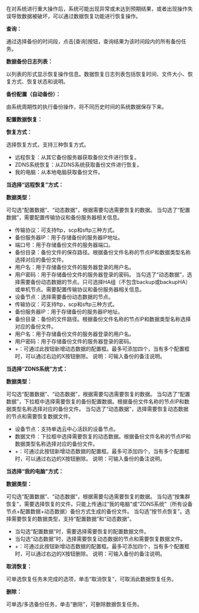 在对系统进行重大操作后，系统可能出现异常或未达到预期结果，或者出现操作失误导致数据被破坏，可以通过数据恢复功能进行恢复操作。

**查询：**

通过选择备份的时间段，点击[查询]按钮，查询结果为该时间段内的所有备份任务。

**数据备份日志列表：**

以列表的形式显示恢复操作信息。数据恢复日志列表包括恢复时间、文件大小、恢复方式、恢复状态和说明。

**备份配置（自动备份）：**

由系统周期性的执行备份操作，将不同历史时间的系统数据保存下来。

**配置数据恢复：**

**恢复方式：**  

选择恢复方式，支持三种恢复方式。

- 远程恢复：从其它备份服务器获取备份文件进行恢复。
- ZDNS系统恢复：从ZDNS系统获取备份文件进行恢复。
- 我的电脑：从本地电脑获取备份文件。

**当选择“远程恢复”方式：**

**数据类型：**  

可勾选“配置数据”、“动态数据”，根据需要勾选需要恢复的数据。
当勾选了“配置数据”，需要配置传输协议和备份服务器相关信息。

- 传输协议：可支持ftp，scp和sftp三种方式。
- 备份服务器IP：用于存储备份的服务器IP地址。
- 端口号：用于存储备份文件的服务器端口。
- 备份目录：备份文件的保存路径。根据备份文件名称的节点IP和数据类型名称选择对应的备份文件。
- 用户名：用于存储备份文件的服务器登录的用户名。
- 用户密码：用于存储备份文件的服务器登录的密码。
当勾选了“动态数据”，选择需要备份动态数据的节点。只可选择HA组（不包含backup或backupHA）或单机节点。需要配置传输协议和备份服务器相关信息。
- 设备节点：选择需要备份动态数据的节点。
- 传输协议：可支持ftp，scp和sftp三种方式。
- 备份服务器IP：用于存储备份的服务器IP地址。
- 备份目录：备份的文件路径。根据备份文件名称的节点IP和数据类型名称选择对应的备份文件。
- 用户名：用于存储备份文件的服务器登录的用户名。
- 用户密码：用于存储备份文件的服务器登录的密码。
- +：可通过此按钮新增动态数据的配置框。最多可添加四个，当有多个配置框时，可以通过右边的X按钮删除。
说明：可输入备份的备注说明。

**当选择“ZDNS系统”方式：**

**数据类型：**  

可勾选“配置数据”、“动态数据”，根据需要勾选需要恢复的数据。
当勾选了“配置数据”，下拉框中选择需要恢复的备份配置数据。根据备份文件名称的节点IP和数据类型名称选择对应的备份文件。
当勾选了“动态数据”，选择需要恢复动态数据的节点和需要恢复数据文件。

- 设备节点：支持单选云中心活跃的设备节点。
- 数据文件：下拉框中选择需要恢复的动态数据。根据备份文件名称的节点IP和数据类型名称选择对应的备份文件。
- +：可通过此按钮新增动态数据的配置框。最多可添加四个，当有多个配置框时，可以通过右边的X按钮删除。
说明：可输入备份的备注说明。

**当选择“我的电脑”方式：**

**数据类型：**  

可勾选“配置数据”、“动态数据”，根据需要勾选需要恢复的数据。
当勾选“按集群恢复”，需要选择恢复的文件。只能上传通过“我的电脑”或“ZDNS系统”（所有设备节点+配置数据+动态数据）备份方式生成的备份文件。
当勾选“按节点恢复”。选择需要恢复的数据类型，支持“配置数据”和“动态数据”。

- 当勾选“配置数据”时，需要选择需要恢复的配置数据文件。
- 当勾选“动态数据”时，选择需要恢复动态数据的节点和需要恢复数据文件。
- +：可通过此按钮新增动态数据的配置框。最多可添加四个，当有多个配置框时，可以通过右边的X按钮删除。
说明：可输入备份的备注说明。

**取消恢复：**

可单选恢复任务未完成的选项，单击“取消恢复”，可取消此数据恢复任务。

**删除：**

可单选/多选备份任务，单击“删除”，可删除数据恢复任务。
